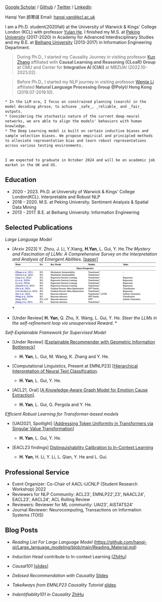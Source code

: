 
[Google Scholar](https://scholar.google.com/citations?user=YmWi1lgAAAAJ&hl=en) / [Github](https://github.com/hanqi-qi) / [Twitter](https://twitter.com/yan_hanqi) / [LinkedIn](https://www.linkedin.com/in/hanqi-yan-9211a91b1/?originalSubdomain=uk)

Hanqi Yan 颜寒祺
Email: [hanqi.yan@kcl.ac.uk](hanqi.yan@kcl.ac.uk)

I am a Ph.D. student(2020fall) at the University of Warwick & Kings' College London (KCL) with professor [Yulan He](https://sites.google.com/view/yulanhe/home). I finished my M.S. at [Peking University](https://english.pku.edu.cn/) (2017-2020) in Academy for Advanced Interdisciplinary Studies and my B.E. at [Beihang University](https://ev.buaa.edu.cn/) (2013-2017) in Information Engineering Department. 

> During Ph.D., I started my Causality Journey in visiting professor [Kun Zhang](https://www.andrew.cmu.edu/user/kunz1/) affiliated with **Causal Learning and Reasoning (CLeaR) Group** at CMU and Center for **Integrative AI (CIAI)** at MBZUAI (2022.10-2023.02).

> Before Ph.D., I started my NLP journey in visiting professor [Wenjie Li](https://www4.comp.polyu.edu.hk/~cswjli/) affiliated **Natural Language Processing Group @PolyU Hong Kong** (2019.07-2019.10).

```I study **interpretable** and **robust** representations for NLP models:
* In the LLM era, I focus on constrained planning (search) in the model decoding phrase, to achieve _safe_, _reliable_ and _fair_ outputs.
* Considering the stochastic nature of the current deep neural networks, we are able to align the models' behaviors with human knowledge.
* The Deep Learning model is built on certain inductive biases and sample selection biases. We propose empirical and principled methods to alleviate representation bias and learn robust representations across various testing environments.


I am expected to graduate in October 2024 and will be on academic job market in the UK and US.
```

## Education
* 2020 - 2023. Ph.D. at University of Warwick & Kings' College London(KCL). Interpretable and Robust NLP
* 2018 - 2020. M.S. at Peking University. Sentiment Analysis & Spatial Data Mining
* 2013 - 2017. B.E. at Beihang University. Information Engineering

## Selected Publications


 _Large Language Model_
* [Arxiv 2023]  Y. Zhou, J. Li, Y.Xiang, **H.Yan**, L. Gui, Y. He._The Mystery and Fascination of LLMs: A Comprehensive Survey on the Interpretation and Analysis of Emergent Abilities._ [[paper](https://arxiv.org/abs/2311.00237)]
![In-Context Learning can Learn Different Algorithm](/images/survey_macro.png)
  * 

* [Under Review] **H. Yan**, Q. Zhu, X. Wang, L. Gui, Y. He. _Steer the LLMs in the self-refinement loop via unsupervised Reward_.
  * 


_Self-Explainable Framework for Supervised Model_
* [Under Review] [[Explainable Recommender with Geometric Information Bottleneck](https://arxiv.org/abs/2305.05331)]
  * **H. Yan**, L. Gui, M. Wang, K. Zhang and Y. He. 

* [Computational Linguistics, Present at EMNLP23] [[Hierarchical Interpretation of Neural Text Classification](https://direct.mit.edu/coli/article/doi/10.1162/coli_a_00459/112768/Hierarchical-Interpretation-of-Neural-Text).
  * **H. Yan**, L. Gui, Y. He.
  
* [ACL21, Oral] [[A Knowledge-Aware Graph Model for Emotion Cause Extraction](https://aclanthology.org/2021.acl-long.261.pdf)].
  * **H. Yan**, L. Gui, G. Pergola and Y. He.

_Efficient Robust Learning for Transformer-based models_
* [UAI2021, Spotlight] [[Addressing Token Uniformity in Transformers via Singular Value Transformation](https://proceedings.mlr.press/v180/yan22b.html)]
  * **H. Yan**, L. Gui, Y. He.

* [EACL23 findings] [Distinguishability Calibration to In-Context Learning](https://arxiv.org/abs/2302.06198)
  * **H. Yan**, H. Li, Y. Li, L. Qian, Y. He and L. Gui. 

## Professional Service

* Event Organizer:  Co-Chair of AACL-IJCNLP (Student Research Workshop) 2022 
* Reviewers for NLP Community: ACL23', EMNLP22',23', NAACL24', EACL23', AACL24', ACL Rolling Review
* Reviewers: Reviewer for ML community: UAI23', AISTATS24'
*  Journal Reviewer: Neurocomputing, Transactions on Information Systems (TOIS)

## Blog Posts
* _Reading List For Large Language Model_ (https://github.com/hanqi-qi/Large_language_modeling/blob/main/Reading_Material.md)

* _Induction Head_ contribute to In-context Learning [[ZhiHu](https://zhuanlan.zhihu.com/p/652269984)]

* _Causal101_ [[slides](https://github.com/hanqi-qi/NLPReadingGroup/blob/main/CausalInference/CausalInference_Intro_hanqi.pdf)]
* _Debised Recommendation with Causality_ [Slides](https://github.com/hanqi-qi/NLPReadingGroup/blob/main/CausalInference/CausalInference_RS_hanqi.pdf)
* _TakeAways from EMNLP23 Causality Tutorial_ [slides](https://drive.google.com/file/d/1u57NrYyKyEkMRGdYf5Mgdp0lBmK2UxZi/view)

* _Indentifiablity101 in Causality_ [ZhiHu](https://zhuanlan.zhihu.com/p/665841340)
